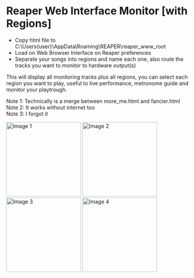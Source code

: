 # Reaper Web Interface Monitor [with Regions]

- Copy html file to C:\Users\{user}\AppData\Roaming\REAPER\reaper_www_root  
- Load on Web Browser Interface on Reaper preferences
- Separate your songs into regions and name each one, also route the tracks you want to monitor to hardware output(s)

This will display all monitoring tracks plus all regions, you can select each region you want to play, useful to live performance, metronome guide and monitor your playtrough.  

Note 1: Technically is a merge between more_me.html and fancier.html  
Note 2: It works without internet too   
Note 3: I forgot it

<img src="https://github.com/user-attachments/assets/20ba21ad-9e19-4964-b0ef-341ab8526e34" alt="Image 1" width="200">
<img src="https://github.com/user-attachments/assets/ab7a65ff-b8a5-4d90-b015-951f2de8b6a0" alt="Image 2" width="200">
<img src="https://github.com/user-attachments/assets/c0990344-075b-44f8-9c85-921a46f976b1" alt="Image 3" width="200">
<img src="https://github.com/user-attachments/assets/9a547faf-f34f-4427-902a-041f5d45bd3a" alt="Image 4" width="200">    
   
   
